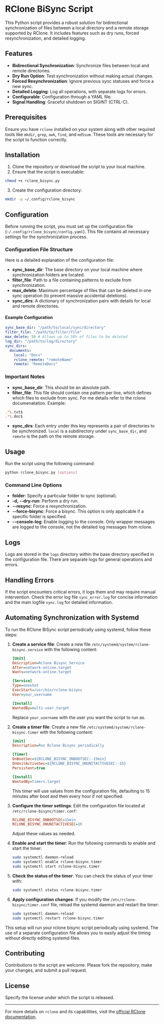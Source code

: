 # RClone BiSync Script

This Python script provides a robust solution for bidirectional synchronization of files between a local directory and a remote storage supported by RClone. It includes features such as dry runs, forced resynchronization, and detailed logging.

## Features

- **Bidirectional Synchronization**: Synchronize files between local and remote directories.
- **Dry Run Option**: Test synchronization without making actual changes.
- **Forced Resynchronization**: Ignore previous sync statuses and force a new sync.
- **Detailed Logging**: Log all operations, with separate logs for errors.
- **Configurable**: Configuration through a YAML file.
- **Signal Handling**: Graceful shutdown on SIGINT (CTRL-C).

## Prerequisites

Ensure you have `rclone` installed on your system along with other required tools like `mkdir`, `grep`, `awk`, `find`, and `md5sum`. These tools are necessary for the script to function correctly.

## Installation

1. Clone the repository or download the script to your local machine.
2. Ensure that the script is executable:

```bash
chmod +x rclone_bisync.py
```

3. Create the configuration directory:

```bash
mkdir -p ~/.config/rclone_bisync
```

## Configuration

Before running the script, you must set up the configuration file (`~/.config/rclone_bisync/config.yaml`). This file contains all necessary settings for the synchronization process.

### Configuration File Structure

Here is a detailed explanation of the configuration file:

- **sync_base_dir**: The base directory on your local machine where synchronization folders are located.
- **filter_file**: Path to a file containing patterns to exclude from synchronization.
- **max_delete**: Maximum percentage of files that can be deleted in one sync operation (to prevent massive accidental deletions).
- **sync_dirs**: A dictionary of synchronization pairs with details for local and remote directories.

#### Example Configuration

```yaml
sync_base_dir: "/path/to/local/sync/directory"
filter_file: "/path/to/filter/file"
max_delete: 50 # Allows up to 50% of files to be deleted
log_dir: "/path/to/log/directory"
sync_dirs:
  documents:
    local: "Docs"
    rclone_remote: "remoteName"
    remote: "RemoteDocs"
```

### Important Notes

- **sync_base_dir**: This should be an absolute path.
- **filter_file**: This file should contain one pattern per line, which defines which files to exclude from sync. For me details refer to the rclone documenatation. Example:

```bash
.*\.txt$
.*\.doc$
```

- **sync_dirs**: Each entry under this key represents a pair of directories to be synchronized. `local` is a subdirectory under `sync_base_dir`, and `remote` is the path on the remote storage.

## Usage

Run the script using the following command:

```bash
python rclone_bisync.py [options]
```

### Command Line Options

- **folder**: Specify a particular folder to sync (optional).
- **-d, --dry-run**: Perform a dry run.
- **--resync**: Force a resynchronization.
- **--force-bisync**: Force a bisync. This option is only applicable if a specific folder is specified.
- **--console-log**: Enable logging to the console. Only wrapper messages are logged to the console, not the detailed log messages from rclone.

## Logs

Logs are stored in the `logs` directory within the base directory specified in the configuration file. There are separate logs for general operations and errors.

## Handling Errors

If the script encounters critical errors, it logs them and may require manual intervention. Check the error log file `sync_error.log` for concise information and the main logfile `sync.log` for detailed information.

## Automating Synchronization with Systemd

To run the RClone BiSync script periodically using systemd, follow these steps:

1. **Create a service file**:
   Create a new file `/etc/systemd/system/rclone-bisync.service` with the following content:

   ```ini
   [Unit]
   Description=Rclone Bisync Service
   After=network-online.target
   Wants=network-online.target

   [Service]
   Type=oneshot
   ExecStart=/usr/bin/rclone-bisync
   User=your_username

   [Install]
   WantedBy=multi-user.target
   ```

   Replace `your_username` with the user you want the script to run as.

2. **Create a timer file**:
   Create a new file `/etc/systemd/system/rclone-bisync.timer` with the following content:

   ```ini
   [Unit]
   Description=Run Rclone Bisync periodically

   [Timer]
   OnBootSec=${RCLONE_BISYNC_ONBOOTSEC:-15min}
   OnUnitActiveSec=${RCLONE_BISYNC_ONUNITACTIVESEC:-1h}
   Persistent=true

   [Install]
   WantedBy=timers.target
   ```

   This timer will use values from the configuration file, defaulting to 15 minutes after boot and then every hour if not specified.

3. **Configure the timer settings**:
   Edit the configuration file located at `/etc/rclone-bisync/timer.conf`:

   ```ini
   RCLONE_BISYNC_ONBOOTSEC=15min
   RCLONE_BISYNC_ONUNITACTIVESEC=1h
   ```

   Adjust these values as needed.

4. **Enable and start the timer**:
   Run the following commands to enable and start the timer:

   ```bash
   sudo systemctl daemon-reload
   sudo systemctl enable rclone-bisync.timer
   sudo systemctl start rclone-bisync.timer
   ```

5. **Check the status of the timer**:
   You can check the status of your timer with:

   ```bash
   sudo systemctl status rclone-bisync.timer
   ```

6. **Apply configuration changes**:
   If you modify the `/etc/rclone-bisync/timer.conf` file, reload the systemd daemon and restart the timer:

   ```bash
   sudo systemctl daemon-reload
   sudo systemctl restart rclone-bisync.timer
   ```

This setup will run your rclone bisync script periodically using systemd. The use of a separate configuration file allows you to easily adjust the timing without directly editing systemd files.

## Contributing

Contributions to the script are welcome. Please fork the repository, make your changes, and submit a pull request.

## License

Specify the license under which the script is released.

---

For more details on `rclone` and its capabilities, visit the [official RClone documentation](https://rclone.org/docs/).
